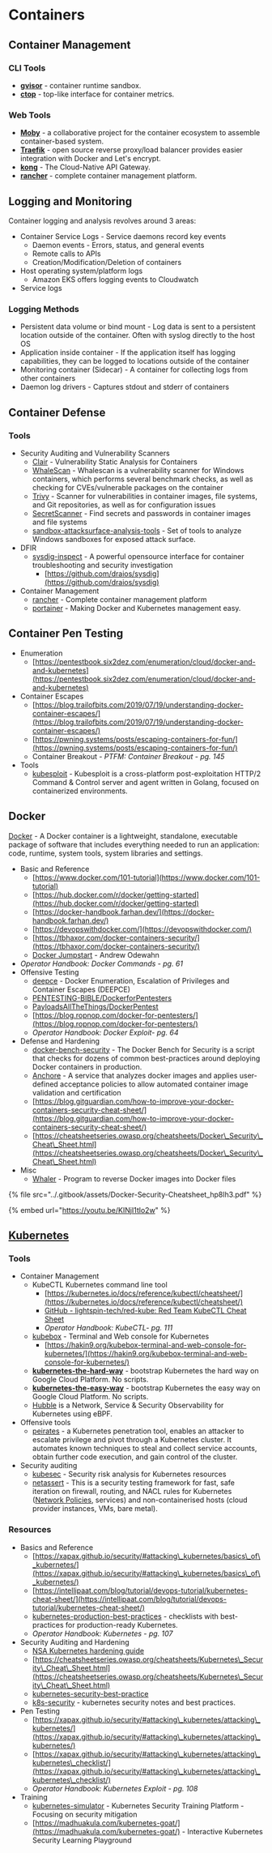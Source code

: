 # Containers

## Container Management

### **CLI Tools**

* [**gvisor**](https://github.com/google/gvisor) - container runtime sandbox.
* [**ctop**](https://github.com/bcicen/ctop) - top-like interface for container metrics.

### **Web Tools**

* &#x20;[**Moby**](https://github.com/moby/moby) - a collaborative project for the container ecosystem to assemble container-based system.
* [**Traefik**](https://traefik.io/) - open source reverse proxy/load balancer provides easier integration with Docker and Let's encrypt.
* [**kong**](https://github.com/Kong/kong) - The Cloud-Native API Gateway.
* [**rancher**](https://github.com/rancher/rancher) - complete container management platform.

## Logging and Monitoring

Container logging and analysis revolves around 3 areas:

* Container Service Logs - Service daemons record key events
  * Daemon events - Errors, status, and general events
  * Remote calls to APIs
  * Creation/Modification/Deletion of containers
* Host operating system/platform logs
  * Amazon EKS offers logging events to Cloudwatch
* Service logs

### Logging Methods

* Persistent data volume or bind mount - Log data is sent to a persistent location outside of the container. Often with syslog directly to the host OS
* Application inside container - If the application itself has logging capabilities, they can be logged to locations outside of the container
* Monitoring container (Sidecar) - A container for collecting logs from other containers
* Daemon log drivers - Captures stdout and stderr of containers

## Container Defense

### Tools

* Security Auditing and Vulnerability Scanners
  * [Clair](https://github.com/quay/clair) - Vulnerability Static Analysis for Containers
  * [WhaleScan](https://github.com/nccgroup/whalescan) - Whalescan is a vulnerability scanner for Windows containers, which performs several benchmark checks, as well as checking for CVEs/vulnerable packages on the container
  * [Trivy](https://github.com/aquasecurity/trivy) - Scanner for vulnerabilities in container images, file systems, and Git repositories, as well as for configuration issues
  * [SecretScanner](https://github.com/deepfence/SecretScanner) - Find secrets and passwords in container images and file systems
  * [sandbox-attacksurface-analysis-tools](https://github.com/googleprojectzero/sandbox-attacksurface-analysis-tools) - Set of tools to analyze Windows sandboxes for exposed attack surface.
* DFIR
  * [sysdig-inspect](https://github.com/draios/sysdig-inspect) - A powerful opensource interface for container troubleshooting and security investigation
    * [https://github.com/draios/sysdig](https://github.com/draios/sysdig)
* Container Management
  * [rancher](https://github.com/rancher/rancher) - Complete container management platform
  * [portainer](https://github.com/portainer/portainer) - Making Docker and Kubernetes management easy.

## Container Pen Testing

* Enumeration
  * [https://pentestbook.six2dez.com/enumeration/cloud/docker-and-and-kubernetes](https://pentestbook.six2dez.com/enumeration/cloud/docker-and-and-kubernetes)
* Container Escapes
  * [https://blog.trailofbits.com/2019/07/19/understanding-docker-container-escapes/](https://blog.trailofbits.com/2019/07/19/understanding-docker-container-escapes/)
  * [https://pwning.systems/posts/escaping-containers-for-fun/](https://pwning.systems/posts/escaping-containers-for-fun/)
  * Container Breakout - _PTFM: Container Breakout - pg. 145_
* Tools
  * [kubesploit](https://github.com/cyberark/kubesploit) - Kubesploit is a cross-platform post-exploitation HTTP/2 Command & Control server and agent written in Golang, focused on containerized environments.

## Docker

[Docker](https://www.docker.com/) - A Docker container is a lightweight, standalone, executable package of software that includes everything needed to run an application: code, runtime, system tools, system libraries and settings.

* Basic and Reference
  * [https://www.docker.com/101-tutorial](https://www.docker.com/101-tutorial)
  * [https://hub.docker.com/r/docker/getting-started](https://hub.docker.com/r/docker/getting-started)
  * [https://docker-handbook.farhan.dev/](https://docker-handbook.farhan.dev/)
  * [https://devopswithdocker.com/](https://devopswithdocker.com/)
  * [https://tbhaxor.com/docker-containers-security/](https://tbhaxor.com/docker-containers-security/)
  * [Docker Jumpstart](http://odewahn.github.io/docker-jumpstart/) - Andrew Odewahn
* _Operator Handbook: Docker Commands - pg. 61_
* Offensive Testing
  * [deepce](https://github.com/stealthcopter/deepce) - Docker Enumeration, Escalation of Privileges and Container Escapes (DEEPCE)
  * [PENTESTING-BIBLE/DockerforPentesters](https://github.com/blaCCkHatHacEEkr/PENTESTING-BIBLE/blob/master/8-part-100-article/62\_article/Docker%20for%20Pentesters.pdf)
  * [PayloadsAllTheThings/DockerPentest](https://github.com/swisskyrepo/PayloadsAllTheThings/blob/master/Methodology%20and%20Resources/Container%20-%20Docker%20Pentest.md)
  * [https://blog.ropnop.com/docker-for-pentesters/](https://blog.ropnop.com/docker-for-pentesters/)
  * _Operator Handbook: Docker Exploit- pg. 64_
* Defense and Hardening
  * [docker-bench-security](https://github.com/docker/docker-bench-security) - The Docker Bench for Security is a script that checks for dozens of common best-practices around deploying Docker containers in production.
  * [Anchore](https://github.com/anchore/anchore-engine) - A service that analyzes docker images and applies user-defined acceptance policies to allow automated container image validation and certification
  * [https://blog.gitguardian.com/how-to-improve-your-docker-containers-security-cheat-sheet/](https://blog.gitguardian.com/how-to-improve-your-docker-containers-security-cheat-sheet/)
  * [https://cheatsheetseries.owasp.org/cheatsheets/Docker\_Security\_Cheat\_Sheet.html](https://cheatsheetseries.owasp.org/cheatsheets/Docker\_Security\_Cheat\_Sheet.html)
* Misc
  * [Whaler](https://github.com/P3GLEG/Whaler) - Program to reverse Docker images into Docker files

{% file src="../.gitbook/assets/Docker-Security-Cheatsheet_hp8lh3.pdf" %}

{% embed url="https://youtu.be/KINjI1tlo2w" %}

## [Kubernetes](https://kubernetes.io/)

### Tools

* Container Management
  * KubeCTL Kubernetes command line tool
    * [https://kubernetes.io/docs/reference/kubectl/cheatsheet/](https://kubernetes.io/docs/reference/kubectl/cheatsheet/)
    * [GitHub - lightspin-tech/red-kube: Red Team KubeCTL Cheat Sheet](https://github.com/lightspin-tech/red-kube)&#x20;
    * _Operator Handbook: KubeCTL- pg. 111_
  * [kubebox](https://github.com/astefanutti/kubebox) - Terminal and Web console for Kubernetes
    * [https://hakin9.org/kubebox-terminal-and-web-console-for-kubernetes/](https://hakin9.org/kubebox-terminal-and-web-console-for-kubernetes/)
  * [**kubernetes-the-hard-way**](https://github.com/kelseyhightower/kubernetes-the-hard-way) - bootstrap Kubernetes the hard way on Google Cloud Platform. No scripts.
  * [**kubernetes-the-easy-way**](https://github.com/jamesward/kubernetes-the-easy-way) - bootstrap Kubernetes the easy way on Google Cloud Platform. No scripts.
  * [Hubble](https://github.com/cilium/hubble) is a Network, Service & Security Observability for Kubernetes using eBPF.
* Offensive tools
  * [peirates](https://www.kali.org/tools/peirates/)  - a Kubernetes penetration tool, enables an attacker to escalate privilege and pivot through a Kubernetes cluster. It automates known techniques to steal and collect service accounts, obtain further code execution, and gain control of the cluster.
* Security auditing
  * [kubesec](https://github.com/controlplaneio/kubesec) - Security risk analysis for Kubernetes resources
  * [netassert](https://github.com/controlplaneio/netassert) - This is a security testing framework for fast, safe iteration on firewall, routing, and NACL rules for Kubernetes ([Network Policies](https://kubernetes.io/docs/concepts/services-networking/network-policies/), services) and non-containerised hosts (cloud provider instances, VMs, bare metal).

### Resources

* Basics and Reference
  * [https://xapax.github.io/security/#attacking\_kubernetes/basics\_of\_kubernetes/](https://xapax.github.io/security/#attacking\_kubernetes/basics\_of\_kubernetes/)
  * [https://intellipaat.com/blog/tutorial/devops-tutorial/kubernetes-cheat-sheet/](https://intellipaat.com/blog/tutorial/devops-tutorial/kubernetes-cheat-sheet/)
  * [kubernetes-production-best-practices](https://learnk8s.io/production-best-practices/) - checklists with best-practices for production-ready Kubernetes.
  * _Operator Handbook: Kubernetes - pg. 107_
* Security Auditing and Hardening
  * [NSA Kubernetes hardening guide](https://media.defense.gov/2021/Aug/03/2002820425/-1/-1/1/CTR\_KUBERNETES%20HARDENING%20GUIDANCE.PDF)
  * [https://cheatsheetseries.owasp.org/cheatsheets/Kubernetes\_Security\_Cheat\_Sheet.html](https://cheatsheetseries.owasp.org/cheatsheets/Kubernetes\_Security\_Cheat\_Sheet.html)
  * [kubernetes-security-best-practice](https://github.com/freach/kubernetes-security-best-practice)
  * [k8s-security](https://github.com/kabachook/k8s-security) - kubernetes security notes and best practices.
* Pen Testing
  * [https://xapax.github.io/security/#attacking\_kubernetes/attacking\_kubernetes/](https://xapax.github.io/security/#attacking\_kubernetes/attacking\_kubernetes/)
  * [https://xapax.github.io/security/#attacking\_kubernetes/attacking\_kubernetes\_checklist/](https://xapax.github.io/security/#attacking\_kubernetes/attacking\_kubernetes\_checklist/)
  * _Operator Handbook: Kubernetes Exploit - pg. 108_
* Training
  * [kubernetes-simulator](https://github.com/kubernetes-simulator/simulator) - Kubernetes Security Training Platform - Focusing on security mitigation
  * [https://madhuakula.com/kubernetes-goat/](https://madhuakula.com/kubernetes-goat/) - Interactive Kubernetes Security Learning Playground
